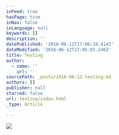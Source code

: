 ```yaml
---
inFeed: true
hasPage: true
inNav: false
inLanguage: null
keywords: []
description: ''
datePublished: '2016-06-12T17:06:34.414Z'
dateModified: '2016-06-12T17:05:01.246Z'
title: Testing
author:
  - name: ''
    url: ''
sourcePath: _posts/2016-06-12-testing.md
authors: []
publisher: null
starred: false
url: testing/index.html
_type: Article

---
```

![](https://the-grid-user-content.s3-us-west-2.amazonaws.com/14ebeb7c-ca6b-436c-b207-41cecd574a15.jpg)